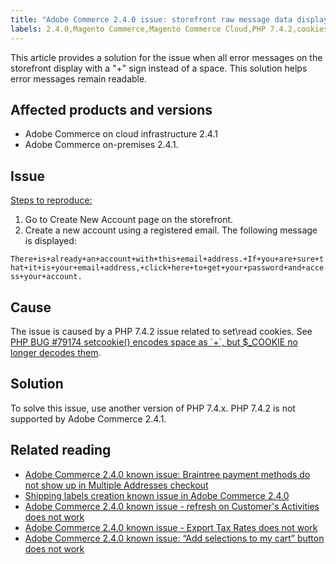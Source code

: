 ```yaml
---
title: "Adobe Commerce 2.4.0 issue: storefront raw message data display"
labels: 2.4.0,Magento Commerce,Magento Commerce Cloud,PHP 7.4.2,cookies,error message,known issues,store,troubleshooting,Adobe Commerce,cloud infrastructure,on-premises
---
```


This article provides a solution for the issue when all error messages on the storefront display with a "+" sign instead of a space. This solution helps error messages remain readable.

## Affected products and versions

* Adobe Commerce on cloud infrastructure 2.4.1
* Adobe Commerce on-premises 2.4.1.

## Issue

<ins>Steps to reproduce:</ins>

1. Go to Create New Account page on the storefront.
1. Create a new account using a registered email. The following message is displayed:

 `There+is+already+an+account+with+this+email+address.+If+you+are+sure+that+it+is+your+email+address,+click+here+to+get+your+password+and+access+your+account.`

## Cause

The issue is caused by a PHP 7.4.2 issue related to set\\read cookies. See [PHP BUG \#79174 setcookie() encodes space as \`+\`, but $\_COOKIE no longer decodes them](https://bugs.php.net/bug.php?id=79174).

## Solution

To solve this issue, use another version of PHP 7.4.x. PHP 7.4.2 is not supported by Adobe Commerce 2.4.1.

## Related reading

<ul><li><a href="https://support.magento.com/hc/en-us/articles/360046354992-Magento-2-4-0-known-issue-Braintree-payment-methods-do-not-show-up-in-Multiple-Addresses-checkout">Adobe Commerce 2.4.0 known issue: Braintree payment methods do not show up in Multiple Addresses checkout</a>
</li>
<li><a href="https://support.magento.com/hc/en-us/articles/360046750171-Shipping-labels-creation-known-issue-in-Magento-2-4-0">Shipping labels creation known issue in Adobe Commerce 2.4.0</a></li>
<li><a href="https://support.magento.com/hc/en-us/articles/360046091332-Magento-2-4-0-known-issue-refresh-on-Customer-s-Activities-does-not-work">Adobe Commerce 2.4.0 known issue - refresh on Customer's Activities does not work</a></li>
<li><a href="https://support.magento.com/hc/en-us/articles/360045850032">Adobe Commerce 2.4.0 known issue - Export Tax Rates does not work</a></li>
<li><a href="https://support.magento.com/hc/en-us/articles/360045838312-Magento-2-4-0-known-issue-Add-selections-to-my-cart-button-does-not-work">Adobe Commerce 2.4.0 known issue: “Add selections to my cart” button does not work</a>
<div> </div>
</li></ul>
